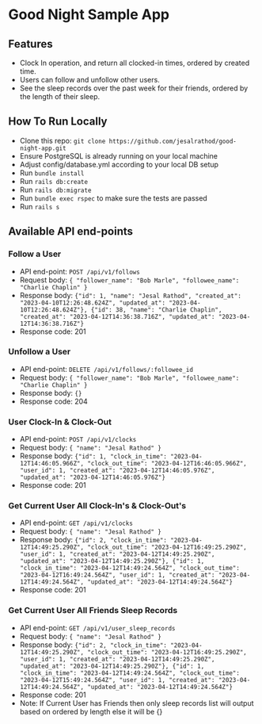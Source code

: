 # Good Night Sample App

## Features
* Clock In operation, and return all clocked-in times, ordered by created time.
* Users can follow and unfollow other users.
* See the sleep records over the past week for their friends, ordered by the length of their
  sleep.

## How To Run Locally
* Clone this repo: ```git clone https://github.com/jesalrathod/good-night-app.git```
* Ensure PostgreSQL is already running on your local machine
* Adjust config/database.yml according to your local DB setup
* Run `bundle install`
* Run `rails db:create`
* Run `rails db:migrate`
* Run `bundle exec rspec` to make sure the tests are passed
* Run `rails s`

## Available API end-points
### Follow a User
* API end-point: `POST /api/v1/follows`
* Request body: `{ "follower_name": "Bob Marle", "followee_name": "Charlie Chaplin" }`
* Response body: `{"id": 1, "name": "Jesal Rathod", "created_at": "2023-04-10T12:26:48.624Z", "updated_at": "2023-04-10T12:26:48.624Z"}, {"id": 38, "name": "Charlie Chaplin", "created_at": "2023-04-12T14:36:38.716Z", "updated_at": "2023-04-12T14:36:38.716Z"}`
* Response code: 201

### Unfollow a User
* API end-point: `DELETE /api/v1/follows/:followee_id`
* Request body: `{ "follower_name": "Bob Marle", "followee_name": "Charlie Chaplin" }`
* Response body: `{}`
* Response code: 204

### User Clock-In & Clock-Out
* API end-point: `POST /api/v1/clocks`
* Request body: `{ "name": "Jesal Rathod" }`
* Response body: `{"id": 1, "clock_in_time": "2023-04-12T14:46:05.966Z", "clock_out_time": "2023-04-12T16:46:05.966Z", "user_id": 1, "created_at": "2023-04-12T14:46:05.976Z", "updated_at": "2023-04-12T14:46:05.976Z"}`
* Response code: 201

### Get Current User All Clock-In's & Clock-Out's
* API end-point: `GET /api/v1/clocks`
* Request body: `{ "name": "Jesal Rathod" }`
* Response body: `{"id": 2, "clock_in_time": "2023-04-12T14:49:25.290Z", "clock_out_time": "2023-04-12T16:49:25.290Z", "user_id": 1, "created_at": "2023-04-12T14:49:25.290Z", "updated_at": "2023-04-12T14:49:25.290Z"}, {"id": 1, "clock_in_time": "2023-04-12T14:49:24.564Z", "clock_out_time": "2023-04-12T16:49:24.564Z", "user_id": 1, "created_at": "2023-04-12T14:49:24.564Z", "updated_at": "2023-04-12T14:49:24.564Z"}`
* Response code: 201

### Get Current User All Friends Sleep Records
* API end-point: `GET /api/v1/user_sleep_records`
* Request body: `{ "name": "Jesal Rathod" }`
* Response body: `{"id": 2, "clock_in_time": "2023-04-12T14:49:25.290Z", "clock_out_time": "2023-04-12T16:49:25.290Z", "user_id": 1, "created_at": "2023-04-12T14:49:25.290Z", "updated_at": "2023-04-12T14:49:25.290Z"}, {"id": 1, "clock_in_time": "2023-04-12T14:49:24.564Z", "clock_out_time": "2023-04-12T15:49:24.564Z", "user_id": 1, "created_at": "2023-04-12T14:49:24.564Z", "updated_at": "2023-04-12T14:49:24.564Z"}`
* Response code: 201
* Note: If Current User has Friends then only sleep records list will output based on ordered by length else it will be {}